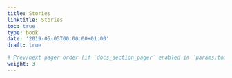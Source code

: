 ```yaml
---
title: Stories
linktitle: Stories
toc: true
type: book
date: '2019-05-05T00:00:00+01:00'
draft: true

# Prev/next pager order (if `docs_section_pager` enabled in `params.toml`)
weight: 3
---
```


